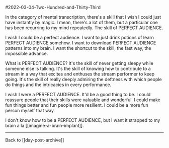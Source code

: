 #2022-03-04-Two-Hundred-and-Thirty-Third

In the category of mental transcription, there's a skill that I wish I could just have instantly by magic.  I mean, there's a lot of them, but a particular one has been recurring to my mind repeatedly.  The skill of PERFECT AUDIENCE.

I wish I could be a perfect audience.  I want to just drink potions of learn PERFECT AUDIENCE somehow.  I want to download PERFECT AUDIENCE patterns into my brain.  I want the shortcut to the skill, the fast way, the impossible advance.

What is PERFECT AUDIENCE?  It's the skill of never getting sleepy while someone else is talking.  It's the skill of knowing how to contribute to a stream in a way that excites and enthuses the stream performer to keep going.  It's the skill of really deeply admiring the deftness with which people do things and the intricacies in every performance.

I wish I were a PERFECT AUDIENCE.  It'd be a good thing to be.  I could reassure people that their skills were valuable and wonderful.  I could make fun things better and fun people more resilient.  I could be a more fun person myself that way.

I don't know how to be a PERFECT AUDIENCE, but I want it strapped to my brain a la [[imagine-a-brain-implant]].

---
Back to [[day-post-archive]]